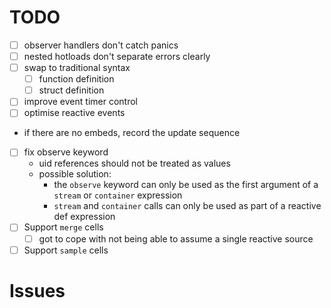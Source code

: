 # TODO

* [ ] observer handlers don't catch panics
* [ ] nested hotloads don't separate errors clearly
* [ ] swap to traditional syntax
  * [ ] function definition
  * [ ] struct definition
* [ ] improve event timer control
* [ ] optimise reactive events
* if there are no embeds, record the update sequence
* [ ] fix observe keyword
  * uid references should not be treated as values
  * possible solution:
    * the `observe` keyword can only be used as the first argument of a `stream` or `container` expression
    * `stream` and `container` calls can only be used as part of a reactive def expression
* [ ] Support `merge` cells
  * [ ] got to cope with not being able to assume a single reactive source
* [ ] Support `sample` cells

# Issues

